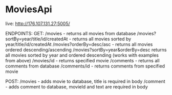 # MoviesApi

live: http://176.107.131.27:5005/

ENDPOINTS:
GET: 
/movies - returns all movies from database 
/movies?sortBy=year/title/id/createdAt - returns all movies sorted by year/title/id/createdAt
/movies?orderBy=desc/asc - returns all movies ordered descending/ascending
/movies?sortBy=year&orderBy=desc returns all movies sorted by year and ordered descending (works with examples from above)
/movies/id - returns specified movie
/comments - returns all comments from database
/comments/id - returns comments from specified movie

POST:
/movies - adds movie to database, title is required in body
/comment - adds comment to database, movieId and text are required in body
